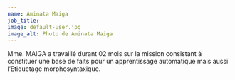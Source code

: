 ```yaml
---
name: Aminata Maiga
job_title:
image: default-user.jpg
image_alt: Photo de Aminata Maiga
---
```


Mme. MAIGA a travaillé durant 02 mois sur la mission consistant à constituer une base de faits pour un apprentissage automatique mais aussi l’Etiquetage morphosyntaxique.

